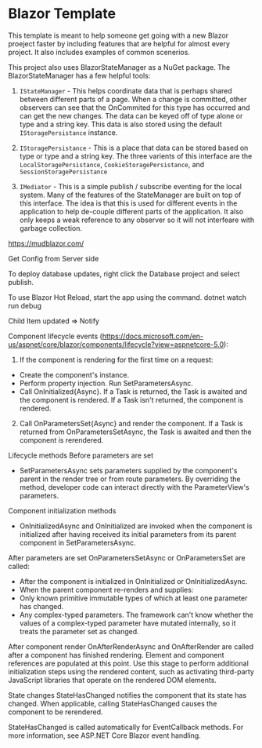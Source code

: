 # Blazor Template

This template is meant to help someone get going with a new Blazor proeject faster by including features that are helpful for almost every project. It also includes examples of common scenerios.

This project also uses BlazorStateManager as a NuGet package. The BlazorStateManager has a few helpful tools:

1. `IStateManager` - This helps coordinate data that is perhaps shared between different parts of a page. When a change is committed, other observers can see that the OnCommited for this type has occurred and can get the new changes. The data can be keyed off of type alone or type and a string key. This data is also stored using the default `IStoragePersistance` instance.

1. `IStoragePersistance` - This is a place that data can be stored based on type or type and a string key. The three varients of this interface are the `LocalStoragePersistance`, `CookieStoragePersistance`, and `SessionStoragePersistance`

1. `IMediator` - This is a simple publish / subscribe eventing for the local system. Many of the features of the StateManager are built on top of this interface. The idea is that this is used for different events in the application to help de-couple different parts of the application. It also only keeps a weak reference to any observer so it will not interfeare with garbage collection.


https://mudblazor.com/

Get Config from Server side

To deploy database updates, right click the Database project and select publish.

To use Blazor Hot Reload, start the app using the command.
dotnet watch run debug


Child Item updated => Notify


Component lifecycle events (https://docs.microsoft.com/en-us/aspnet/core/blazor/components/lifecycle?view=aspnetcore-5.0):

1. If the component is rendering for the first time on a request:
- Create the component's instance.
- Perform property injection. Run SetParametersAsync.
- Call OnInitialized{Async}. If a Task is returned, the Task is awaited and the component is rendered. If a Task isn't returned, the component is rendered.

2. Call OnParametersSet{Async} and render the component. If a Task is returned from OnParametersSetAsync, the Task is awaited and then the component is rerendered.

Lifecycle methods
Before parameters are set
- SetParametersAsync sets parameters supplied by the component's parent in the render tree or from route parameters. By overriding the method, developer code can interact directly with the ParameterView's parameters.

Component initialization methods
- OnInitializedAsync and OnInitialized are invoked when the component is initialized after having received its initial parameters from its parent component in SetParametersAsync.

After parameters are set
OnParametersSetAsync or OnParametersSet are called:

- After the component is initialized in OnInitialized or OnInitializedAsync.
- When the parent component re-renders and supplies:
- Only known primitive immutable types of which at least one parameter has changed.
- Any complex-typed parameters. The framework can't know whether the values of a complex-typed parameter have mutated internally, so it treats the parameter set as changed.

After component render
OnAfterRenderAsync and OnAfterRender are called after a component has finished rendering. 
Element and component references are populated at this point. Use this stage to perform additional initialization steps using the rendered content, such as activating third-party JavaScript libraries that operate on the rendered DOM elements.

State changes
StateHasChanged notifies the component that its state has changed.
When applicable, calling StateHasChanged causes the component to be rerendered.

StateHasChanged is called automatically for EventCallback methods. For more information, see ASP.NET Core Blazor event handling.
